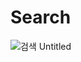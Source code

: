 # Search
![검색  Untitled](https://user-images.githubusercontent.com/95197594/166396908-19d469e4-278e-4dec-97e4-2890a45d2d86.jpg)
